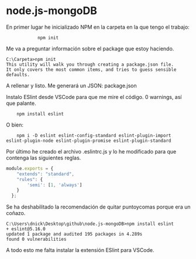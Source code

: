 # node.js-mongoDB
En primer lugar he inicializado NPM en la carpeta en la que tengo el trabajo:

                npm init

Me va a preguntar información sobre el package que estoy haciendo.

```console
C:\Carpeta>npm init
This utility will walk you through creating a package.json file.
It only covers the most common items, and tries to guess sensible defaults.
```

A rellenar y listo. Me generará un JSON: package.json

Instalo ESlint desde VSCode para que me mire el código. 0 warnings, así que palante.

        npm install eslint

O bien:

        npm i -D eslint eslint-config-standard eslint-plugin-import eslint-plugin-node eslint-plugin-promise eslint-plugin-standard

Por último he creado el archivo .eslintrc.js y lo he modificado para que contenga las siguientes reglas.

```js
module.exports = {
    "extends": "standard",
    "rules": {
        'semi': [1, 'always']
    }
  };
```
Se ha deshabilitado la recomendación de quitar puntoycomas porque era un coñazo.

```
C:\Users\dnick\Desktop\github\node.js-mongoDB>npm install eslint
+ eslint@5.16.0
updated 1 package and audited 195 packages in 4.289s
found 0 vulnerabilities
```
A todo esto me falta instalar la extensión ESlint para VSCode.
